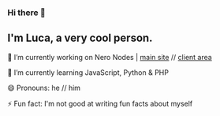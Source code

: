 ### Hi there 👋
## I'm Luca, a very cool person.

🔭 I’m currently working on Nero Nodes | [main site](https://neronodes.net) // [client area](https://client.neronodes.net)

🌱 I’m currently learning JavaScript, Python & PHP

😄 Pronouns: he // him

⚡ Fun fact: I'm not good at writing fun facts about myself

<!-- Resources -->
<!-- Icons: https://simpleicons.org/ -->
<!-- GitHub Stats: https://github.com/anuraghazra/github-readme-stats -->
<!-- Emojis: https://emojipedia.org/emoji/ -->
<!-- HTML Emojis: https://www.fileformat.info/index.htm -->
<!-- Shields: https://shields.io/ -->
<!-- Awesome GitHub Profile README: https://github.com/abhisheknaiidu/awesome-github-profile-readme -->
